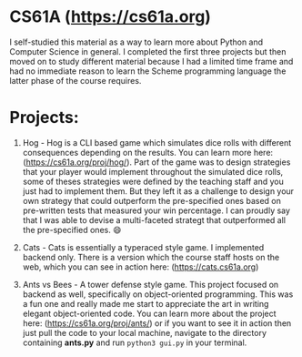 # CS61A (https://cs61a.org)

I self-studied this material as a way to learn more about Python and Computer Science in general. I completed the first three projects but then moved on to study different material because I had a limited time frame and had no immediate reason to learn the Scheme programming language the latter phase of the course requires.

# Projects:

1. Hog - Hog is a CLI based game which simulates dice rolls with different consequences depending on the results. You can learn more here: (https://cs61a.org/proj/hog/). Part of the game was to design strategies that your player would implement throughout the simulated dice rolls, some of theses strategies were defined by the teaching staff and you just had to implement them. But they left it as a challenge to design your own strategy that could outperform the pre-specified ones based on pre-written tests that measured your win percentage. I can proudly say that I was able to devise a multi-faceted strategt that outperformed all the pre-specified ones. :smile:

2. Cats - Cats is essentially a typeraced style game. I implemented backend only. There is a version which the course staff hosts on the web, which you can see in action here: (https://cats.cs61a.org)

3. Ants vs Bees - A tower defense style game. This project focused on backend as well, specifically on object-oriented programming. This was a fun one and really made me start to appreciate the art in writing elegant object-oriented code. You can learn more about the project here: (https://cs61a.org/proj/ants/) or if you want to see it in action then just pull the code to your local machine, navigate to the directory containing **ants.py** and run `python3 gui.py` in your terminal.
